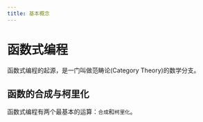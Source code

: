 ```yaml
---
title: 基本概念
---
```


# 函数式编程

函数式编程的起源，是一门叫做范畴论(Category Theory)的数学分支。



## 函数的合成与柯里化

函数式编程有两个最基本的运算：`合成`和`柯里化`。

